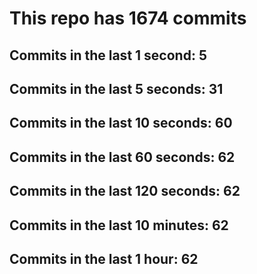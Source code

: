 # This repo has 1674 commits

## Commits in the last 1 second: 5
## Commits in the last 5 seconds: 31
## Commits in the last 10 seconds: 60
## Commits in the last 60 seconds: 62
## Commits in the last 120 seconds: 62
## Commits in the last 10 minutes: 62
## Commits in the last 1 hour: 62
